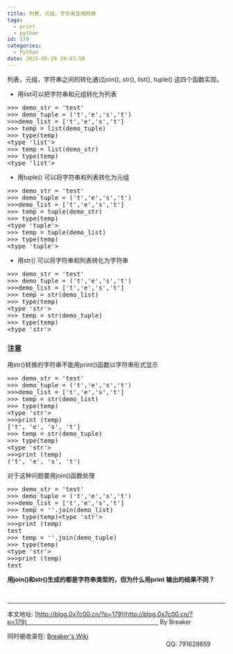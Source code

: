 ```yaml
---
title: 列表，元组，字符串互相转换
tags:
  - print
  - python
id: 179
categories:
  - Python
date: 2015-05-29 19:43:58
---
```


列表，元组，字符串之间的转化通过join(), str(), list(), tuple() 这四个函数实现。

*   用list可以把字符串和元组转化为列表
<pre>&gt;&gt;&gt; demo_str = 'test' 
&gt;&gt;&gt; demo_tuple = ('t','e','s','t')
&gt;&gt;&gt;demo_list = ['t','e','s','t']
&gt;&gt;&gt; temp = list(demo_tuple)
&gt;&gt;&gt; type(temp)
&lt;type 'list'&gt;
&gt;&gt;&gt; temp = list(demo_str)
&gt;&gt;&gt; type(temp)
&lt;type 'list'&gt;
</pre>
<!--more-->

*   用tuple() 可以将字符串和列表转化为元组
<pre>&gt;&gt;&gt; demo_str = 'test' 
&gt;&gt;&gt; demo_tuple = ('t','e','s','t')
&gt;&gt;&gt;demo_list = ['t','e','s','t']
&gt;&gt;&gt; temp = tuple(demo_str)
&gt;&gt;&gt; type(temp)
&lt;type 'tuple'&gt;
&gt;&gt;&gt; temp = tuple(demo_list)
&gt;&gt;&gt; type(temp)
&lt;type 'tuple'&gt;
</pre>

*   用str() 可以将字符串和列表转化为字符串
<pre>&gt;&gt;&gt; demo_str = 'test' 
&gt;&gt;&gt; demo_tuple = ('t','e','s','t')
&gt;&gt;&gt;demo_list = ['t','e','s','t']
&gt;&gt;&gt; temp = str(demo_list)
&gt;&gt;&gt; type(temp)
&lt;type 'str'&gt;
&gt;&gt;&gt; temp = str(demo_tuple)
&gt;&gt;&gt; type(temp)
&lt;type 'str'&gt;
</pre>

### <span id=".E6.B3.A8.E6.84.8F" class="mw-headline">注意</span>

用str()转换的字符串不能用print()函数以字符串形式显示
<pre>&gt;&gt;&gt; demo_str = 'test' 
&gt;&gt;&gt; demo_tuple = ('t','e','s','t')
&gt;&gt;&gt;demo_list = ['t','e','s','t']
&gt;&gt;&gt; temp = str(demo_list)
&gt;&gt;&gt; type(temp)
&lt;type 'str'&gt;
&gt;&gt;&gt;print (temp)
['t', 'e', 's', 't']
&gt;&gt;&gt; temp = str(demo_tuple)
&gt;&gt;&gt; type(temp)
&lt;type 'str'&gt;
&gt;&gt;&gt;print (temp)
('t', 'e', 's', 't')
</pre>
对于这种问题要用join()函数处理
<pre>&gt;&gt;&gt; demo_str = 'test' 
&gt;&gt;&gt; demo_tuple = ('t','e','s','t')
&gt;&gt;&gt;demo_list = ['t','e','s','t']
&gt;&gt;&gt; temp = ''.join(demo_list)
&gt;&gt;&gt; type(temp)&lt;type 'str'&gt;
&gt;&gt;&gt;print (temp)
test
&gt;&gt;&gt; temp = ''.join(demo_tuple)
&gt;&gt;&gt; type(temp)
&lt;type 'str'&gt;
&gt;&gt;&gt;print (temp)
test
</pre>
**用join()和str()生成的都是字符串类型的，但为什么用print 输出的结果不同？**

&nbsp;

* * *

本文地址: [http://blog.0x7c00.cn/?p=179](http://blog.0x7c00.cn/?p=179)                                                                              By Breaker

同时被收录在: [Breaker's Wiki ](http://www.0x7c00.cn/index.php?title=Python_%E7%AC%94%E8%AE%B0 "Brekaer")                                                                                             QQ: 791628659